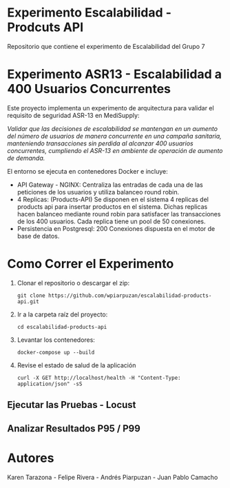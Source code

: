 
# Experimento Escalabilidad - Prodcuts API

Repositorio que contiene el experimento de Escalabilidad del Grupo 7

# Experimento ASR13 - Escalabilidad a 400 Usuarios Concurrentes

Este proyecto implementa un experimento de arquitectura para validar el requisito de seguridad ASR-13 en MediSupply:

*Validar que las decisiones de escalabilidad se mantengan en un aumento del número de usuarios de manera concurrente en una campaña sanitaria, manteniendo transacciones sin perdida al alcanzar 400 usuarios concurrentes, cumpliendo el ASR-13 en ambiente de operación de aumento de demanda.*

El entorno se ejecuta en contenedores Docker e incluye:

* API Gateway - NGINX: Centraliza las entradas de cada una de las peticiones de los usuarios y utiliza balanceo round robin.
* 4 Replicas: (Products-API) Se disponen en el sistema 4 replicas del products api para insertar productos en el sistema. Dichas replicas hacen balanceo mediante round robin para satisfacer las transacciones de los 400 usuarios. Cada replica tiene un pool de 50 conexiones.
* Persistencia en Postgresql: 200 Conexiones dispuesta en el motor de base de datos. 

# Como Correr el Experimento

1. Clonar el repositorio o descargar el zip:
   
   ```git clone https://github.com/wpiarpuzan/escalabilidad-products-api.git```
3. Ir a la carpeta raíz del proyecto:
   
   ```cd escalabilidad-products-api```
4. Levantar los contenedores:

   ```docker-compose up --build```
5. Revise el estado de salud de la aplicación

   ```curl -X GET http://localhost/health -H "Content-Type: application/json" -sS```

## Ejecutar las Pruebas - Locust

## Analizar Resultados P95 / P99


# Autores
Karen Tarazona - Felipe Rivera - Andrés Piarpuzan - Juan Pablo Camacho
